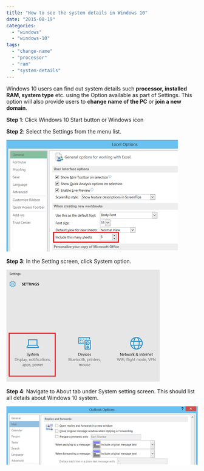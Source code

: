 ```yaml
---
title: "How to see the system details in Windows 10"
date: "2015-08-19"
categories: 
  - "windows"
  - "windows-10"
tags: 
  - "change-name"
  - "processor"
  - "ram"
  - "system-details"
---
```


Windows 10 users can find out system details such **processor, installed RAM, system type** etc. using the Option available as part of Settings. This option will also provide users to **change name of the PC** or **join a new domain**.

**Step 1**: Click Windows 10 Start button or Windows icon

**Step 2**: Select the Settings from the menu list.

[![image](images/image_thumb9.png "image")](http://blogmines.com/blog/wp-content/uploads/2015/08/image9.png)

**Step 3**: In the Setting screen, click System option.

[![image](images/image_thumb10.png "image")](http://blogmines.com/blog/wp-content/uploads/2015/08/image10.png)

**Step 4**: Navigate to About tab under System setting screen. This should list all details about Windows 10 system.

[![image](images/image_thumb11.png "image")](http://blogmines.com/blog/wp-content/uploads/2015/08/image11.png)
